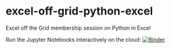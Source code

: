 # excel-off-grid-python-excel
Excel off the Grid membership session on Python in Excel

Run the Jupyter Notebooks interactively on the cloud: [![Binder](https://mybinder.org/badge_logo.svg)](https://mybinder.org/v2/gh/stringfestdata/excel-off-grid-python-excel/HEAD)

